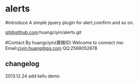 alerts
======
#introduce
A simple jquery plugin for alert,comfirm and so on.

git@github.com:huangciyin/alerts.git

#Contact
By huangciyin(黄赐印)
Welcome to connect me: 
Email:ciyin.huang@qq.com
QQ:2568052878


changelog
---------------------

2013.12.24 add kefu demo